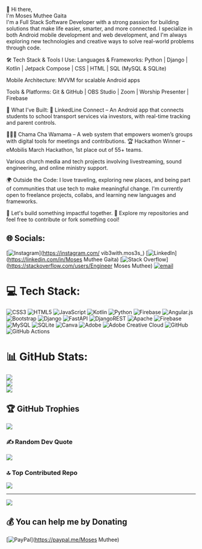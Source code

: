 👋 Hi there, <br>
I'm Moses Muthee Gaita<br>
I'm a Full Stack Software Developer with a strong passion for building solutions that make life easier, smarter, and more connected. I specialize in both Android mobile development and web development, and I'm always exploring new technologies and creative ways to solve real-world problems through code.

🛠 Tech Stack & Tools I Use:
Languages & Frameworks:
Python | Django | Kotlin | Jetpack Compose | CSS | HTML | SQL (MySQL & SQLite)

Mobile Architecture:
MVVM for scalable Android apps

Tools & Platforms:
Git & GitHub | OBS Studio | Zoom | Worship Presenter | Firebase

🧠 What I’ve Built:
🔗 LinkedLine Connect – An Android app that connects students to school transport services via investors, with real-time tracking and parent controls.

👩🏽‍💼 Chama Cha Wamama – A web system that empowers women’s groups with digital tools for meetings and contributions. 🏆 Hackathon Winner – eMobilis March Hackathon, 1st place out of 55+ teams.

Various church media and tech projects involving livestreaming, sound engineering, and online ministry support.

🌍 Outside the Code:
I love traveling, exploring new places, and being part of communities that use tech to make meaningful change. I'm currently open to freelance projects, collabs, and learning new languages and frameworks.

💬 Let's build something impactful together.
📁 Explore my repositories and feel free to contribute or fork something cool!


## 🌐 Socials:
[![Instagram](https://img.shields.io/badge/Instagram-%23E4405F.svg?logo=Instagram&logoColor=white)](https://instagram.com/ vib3with.mos3s_) [![LinkedIn](https://img.shields.io/badge/LinkedIn-%230077B5.svg?logo=linkedin&logoColor=white)](https://linkedin.com/in/Moses Muthee Gaita) [![Stack Overflow](https://img.shields.io/badge/-Stackoverflow-FE7A16?logo=stack-overflow&logoColor=white)](https://stackoverflow.com/users/Engineer Moses Muthee) [![email](https://img.shields.io/badge/Email-D14836?logo=gmail&logoColor=white)](mailto:engineermosesmuthee@gmail.com) 

# 💻 Tech Stack:
![CSS3](https://img.shields.io/badge/css3-%231572B6.svg?style=for-the-badge&logo=css3&logoColor=white) ![HTML5](https://img.shields.io/badge/html5-%23E34F26.svg?style=for-the-badge&logo=html5&logoColor=white) ![JavaScript](https://img.shields.io/badge/javascript-%23323330.svg?style=for-the-badge&logo=javascript&logoColor=%23F7DF1E) ![Kotlin](https://img.shields.io/badge/kotlin-%237F52FF.svg?style=for-the-badge&logo=kotlin&logoColor=white) ![Python](https://img.shields.io/badge/python-3670A0?style=for-the-badge&logo=python&logoColor=ffdd54) ![Firebase](https://img.shields.io/badge/firebase-%23039BE5.svg?style=for-the-badge&logo=firebase) ![Angular.js](https://img.shields.io/badge/angular.js-%23E23237.svg?style=for-the-badge&logo=angularjs&logoColor=white) ![Bootstrap](https://img.shields.io/badge/bootstrap-%238511FA.svg?style=for-the-badge&logo=bootstrap&logoColor=white) ![Django](https://img.shields.io/badge/django-%23092E20.svg?style=for-the-badge&logo=django&logoColor=white) ![FastAPI](https://img.shields.io/badge/FastAPI-005571?style=for-the-badge&logo=fastapi) ![DjangoREST](https://img.shields.io/badge/DJANGO-REST-ff1709?style=for-the-badge&logo=django&logoColor=white&color=ff1709&labelColor=gray) ![Apache](https://img.shields.io/badge/apache-%23D42029.svg?style=for-the-badge&logo=apache&logoColor=white) ![Firebase](https://img.shields.io/badge/firebase-a08021?style=for-the-badge&logo=firebase&logoColor=ffcd34) ![MySQL](https://img.shields.io/badge/mysql-4479A1.svg?style=for-the-badge&logo=mysql&logoColor=white) ![SQLite](https://img.shields.io/badge/sqlite-%2307405e.svg?style=for-the-badge&logo=sqlite&logoColor=white) ![Canva](https://img.shields.io/badge/Canva-%2300C4CC.svg?style=for-the-badge&logo=Canva&logoColor=white) ![Adobe](https://img.shields.io/badge/adobe-%23FF0000.svg?style=for-the-badge&logo=adobe&logoColor=white) ![Adobe Creative Cloud](https://img.shields.io/badge/Adobe%20Creative%20Cloud-DA1F26.svg?style=for-the-badge&logo=Adobe%20Creative%20Cloud&logoColor=white) ![GitHub](https://img.shields.io/badge/github-%23121011.svg?style=for-the-badge&logo=github&logoColor=white) ![GitHub Actions](https://img.shields.io/badge/github%20actions-%232671E5.svg?style=for-the-badge&logo=githubactions&logoColor=white)
# 📊 GitHub Stats:
![](https://github-readme-stats.vercel.app/api?username=mosesmuthee&theme=dark&hide_border=false&include_all_commits=false&count_private=false)<br/>
![](https://nirzak-streak-stats.vercel.app/?user=mosesmuthee&theme=dark&hide_border=false)<br/>
![](https://github-readme-stats.vercel.app/api/top-langs/?username=mosesmuthee&theme=dark&hide_border=false&include_all_commits=false&count_private=false&layout=compact)

## 🏆 GitHub Trophies
![](https://github-profile-trophy.vercel.app/?username=mosesmuthee&theme=radical&no-frame=true&no-bg=false&margin-w=4)

### ✍️ Random Dev Quote
![](https://quotes-github-readme.vercel.app/api?type=vetical&theme=gruvbox)

### 🔝 Top Contributed Repo
![](https://github-contributor-stats.vercel.app/api?username=mosesmuthee&limit=5&theme=radical&combine_all_yearly_contributions=true)

---
[![](https://visitcount.itsvg.in/api?id=mosesmuthee&icon=1&color=0)](https://visitcount.itsvg.in)

  ## 💰 You can help me by Donating
  [![PayPal](https://img.shields.io/badge/PayPal-00457C?style=for-the-badge&logo=paypal&logoColor=white)](https://paypal.me/Moses Muthee) 

  
<!-- Proudly created with GPRM ( https://gprm.itsvg.in ) -->
